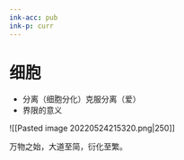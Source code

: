 ```yaml
---
ink-acc: pub
ink-p: curr
---
```

# 细胞

- 分离（细胞分化）克服分离（爱）
- 界限的意义

![[Pasted image 20220524215320.png|250]]


万物之始，大道至简，衍化至繁。
